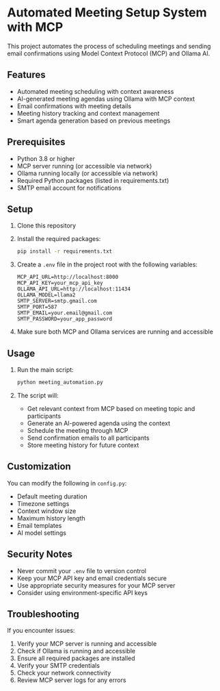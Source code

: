 # Automated Meeting Setup System with MCP

This project automates the process of scheduling meetings and sending email confirmations using Model Context Protocol (MCP) and Ollama AI.

## Features

- Automated meeting scheduling with context awareness
- AI-generated meeting agendas using Ollama with MCP context
- Email confirmations with meeting details
- Meeting history tracking and context management
- Smart agenda generation based on previous meetings

## Prerequisites

- Python 3.8 or higher
- MCP server running (or accessible via network)
- Ollama running locally (or accessible via network)
- Required Python packages (listed in requirements.txt)
- SMTP email account for notifications

## Setup

1. Clone this repository
2. Install the required packages:
   ```bash
   pip install -r requirements.txt
   ```

3. Create a `.env` file in the project root with the following variables:
   ```
   MCP_API_URL=http://localhost:8000
   MCP_API_KEY=your_mcp_api_key
   OLLAMA_API_URL=http://localhost:11434
   OLLAMA_MODEL=llama2
   SMTP_SERVER=smtp.gmail.com
   SMTP_PORT=587
   SMTP_EMAIL=your.email@gmail.com
   SMTP_PASSWORD=your_app_password
   ```

4. Make sure both MCP and Ollama services are running and accessible

## Usage

1. Run the main script:
   ```bash
   python meeting_automation.py
   ```

2. The script will:
   - Get relevant context from MCP based on meeting topic and participants
   - Generate an AI-powered agenda using the context
   - Schedule the meeting through MCP
   - Send confirmation emails to all participants
   - Store meeting history for future context

## Customization

You can modify the following in `config.py`:
- Default meeting duration
- Timezone settings
- Context window size
- Maximum history length
- Email templates
- AI model settings

## Security Notes

- Never commit your `.env` file to version control
- Keep your MCP API key and email credentials secure
- Use appropriate security measures for your MCP server
- Consider using environment-specific API keys

## Troubleshooting

If you encounter issues:
1. Verify your MCP server is running and accessible
2. Check if Ollama is running and accessible
3. Ensure all required packages are installed
4. Verify your SMTP credentials
5. Check your network connectivity
6. Review MCP server logs for any errors 